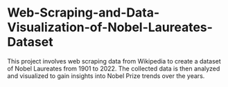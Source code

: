 # Web-Scraping-and-Data-Visualization-of-Nobel-Laureates-Dataset
This project involves web scraping data from Wikipedia to create a dataset of Nobel Laureates from 1901 to 2022. The collected data is then analyzed and visualized to gain insights into Nobel Prize trends over the years.
